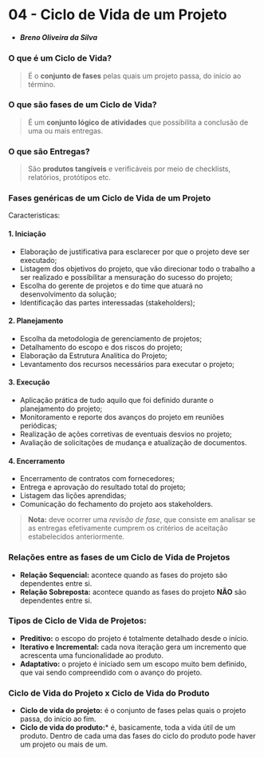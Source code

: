 # 04 - Ciclo de Vida de um Projeto
- ##### Breno Oliveira da Silva

### O que é um Ciclo de Vida?
> É o **conjunto de fases** pelas quais um projeto passa, do início ao término.

### O que são fases de um Ciclo de Vida?
> É um **conjunto lógico de atividades** que possibilita a conclusão de uma ou mais entregas.

### O que são Entregas?
> São **produtos tangíveis** e verificáveis por meio de checklists, relatórios, protótipos etc.

### Fases genéricas de um Ciclo de Vida de um Projeto
Caracteristicas:

#### 1. Iniciação
- Elaboração de justificativa para esclarecer por que o projeto deve ser executado;
- Listagem dos objetivos do projeto, que vão direcionar todo o trabalho a ser realizado e possibilitar a mensuração do sucesso do projeto;
- Escolha do gerente de projetos e do time que atuará no desenvolvimento da solução;
- Identificação das partes interessadas (stakeholders);

#### 2. Planejamento
- Escolha da metodologia de gerenciamento de projetos;
- Detalhamento do escopo e dos riscos do projeto;
- Elaboração da Estrutura Analítica do Projeto;
- Levantamento dos recursos necessários para executar o projeto;

#### 3. Execução
- Aplicação prática de tudo aquilo que foi definido durante o planejamento do projeto;
- Monitoramento e reporte dos avanços do projeto em reuniões periódicas;
- Realização de ações corretivas de eventuais desvios no projeto;
- Avaliação de solicitações de mudança e atualização de documentos.

#### 4. Encerramento
- Encerramento de contratos com fornecedores;
- Entrega e aprovação do resultado total do projeto;
- Listagem das lições aprendidas;
- Comunicação do fechamento do projeto aos stakeholders.


> **Nota:** deve ocorrer uma *revisão de fase*, que consiste em analisar se as entregas efetivamente cumprem os critérios de aceitação estabelecidos anteriormente.

### Relações entre as fases de um Ciclo de Vida de Projetos
- **Relação Sequencial:** acontece quando as fases do projeto são dependentes entre si.
- **Relação Sobreposta:**  acontece quando as fases do projeto **NÃO** são dependentes entre si.

### Tipos de Ciclo de Vida de Projetos:
- **Preditivo:** o escopo do projeto é totalmente detalhado desde o início.
- **Iterativo e Incremental:** cada nova iteração gera um incremento que acrescenta uma funcionalidade ao produto.
- **Adaptativo:** o projeto é iniciado sem um escopo muito bem definido, que vai sendo compreendido com o avanço do projeto.

### Ciclo de Vida do Projeto x Ciclo de Vida do Produto
- **Ciclo de vida do projeto:** é o conjunto de fases pelas quais o projeto passa, do início ao fim.
- **Ciclo de vida do produto:*** é, basicamente, toda a vida útil de um produto. Dentro de cada uma das fases do ciclo do produto pode haver um projeto ou mais de um.




